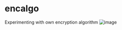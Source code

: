 # encalgo
Experimenting with own encryption algorithm
![image](https://github.com/fromgodd/encalgo/assets/97128346/23bec6c8-0351-419a-85dc-6d406e057ddc)

